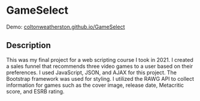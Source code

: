 # GameSelect
Demo: [coltonweatherston.github.io/GameSelect](https://coltonweatherston.github.io/GameSelect)

## Description
This was my final project for a web scripting course I took in 2021. I created a sales funnel that recommends three video games to a user based on their preferences. I used JavaScript, JSON, and AJAX for this project. The Bootstrap framework was used for styling. I utilized the RAWG API to collect information for games such as the cover image, release date, Metacritic score, and ESRB rating.